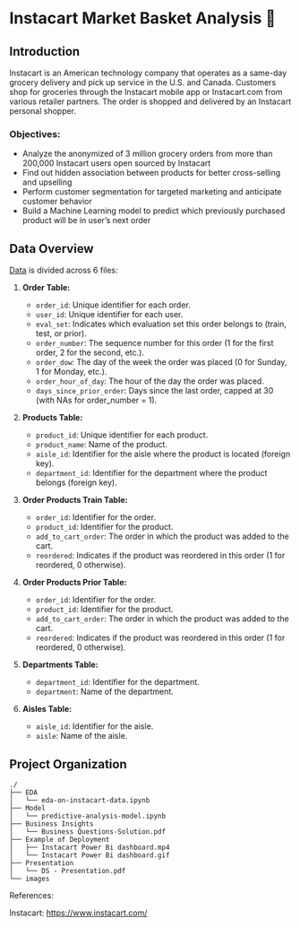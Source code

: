 # Instacart Market Basket Analysis :shopping_cart:

## Introduction

Instacart is an American technology company that operates as a same-day grocery delivery and pick up service in the U.S. and Canada. Customers shop for groceries through the Instacart mobile app or Instacart.com from various retailer partners. The order is shopped and delivered by an Instacart personal shopper.

### Objectives:
- Analyze the anonymized of 3 million grocery orders from more than 200,000 Instacart users open sourced by Instacart 
- Find out hidden association between products for better cross-selling and upselling
- Perform customer segmentation for targeted marketing and anticipate customer behavior
- Build a Machine Learning model to predict which previously purchased product will be in user’s next order

## Data Overview

[Data](https://www.kaggle.com/c/instacart-market-basket-analysis/data)  is divided across 6 files:

1. **Order Table:**
   - `order_id`: Unique identifier for each order.
   - `user_id`: Unique identifier for each user.
   - `eval_set`: Indicates which evaluation set this order belongs to (train, test, or prior).
   - `order_number`: The sequence number for this order (1 for the first order, 2 for the second, etc.).
   - `order_dow`: The day of the week the order was placed (0 for Sunday, 1 for Monday, etc.).
   - `order_hour_of_day`: The hour of the day the order was placed.
   - `days_since_prior_order`: Days since the last order, capped at 30 (with NAs for order_number = 1).

2. **Products Table:**
   - `product_id`: Unique identifier for each product.
   - `product_name`: Name of the product.
   - `aisle_id`: Identifier for the aisle where the product is located (foreign key).
   - `department_id`: Identifier for the department where the product belongs (foreign key).

3. **Order Products Train Table:**
   - `order_id`: Identifier for the order.
   - `product_id`: Identifier for the product.
   - `add_to_cart_order`: The order in which the product was added to the cart.
   - `reordered`: Indicates if the product was reordered in this order (1 for reordered, 0 otherwise).

4. **Order Products Prior Table:**
   - `order_id`: Identifier for the order.
   - `product_id`: Identifier for the product.
   - `add_to_cart_order`: The order in which the product was added to the cart.
   - `reordered`: Indicates if the product was reordered in this order (1 for reordered, 0 otherwise).

5. **Departments Table:**
   - `department_id`: Identifier for the department.
   - `department`: Name of the department.

6. **Aisles Table:**
   - `aisle_id`: Identifier for the aisle.
   - `aisle`: Name of the aisle.

## Project Organization
```
./
├── EDA
│   └── eda-on-instacart-data.ipynb          
├── Model                                            
│   └── predictive-analysis-model.ipynb 
├── Business Insights 
│   └── Business Questions-Solution.pdf                                              
├── Example of Deployment
│   ├── Instacart Power Bi dashboard.mp4
│   └── Instacart Power Bi dashboard.gif
├── Presentation
│   └── DS - Presentation.pdf 
└── images
```
References:

Instacart: https://www.instacart.com/


